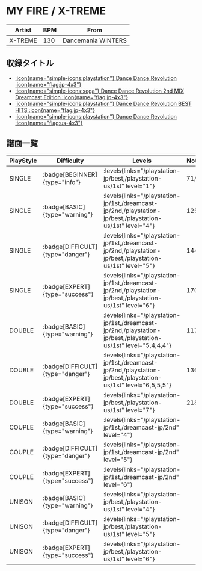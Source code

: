 # MY FIRE / X-TREME

|Artist|BPM|From|
|------|---|----|
|X-TREME|130|Dancemania WINTERS|

## 収録タイトル

- [:icon{name="simple-icons:playstation"} Dance Dance Revolution :icon{name="flag:jp-4x3"}](/playstation-jp/1st)
- [:icon{name="simple-icons:sega"} Dance Dance Revolution 2nd MIX Dreamcast Edition :icon{name="flag:jp-4x3"}](/dreamcast-jp/2nd)
- [:icon{name="simple-icons:playstation"} Dance Dance Revolution BEST HITS :icon{name="flag:jp-4x3"}](/playstation-jp/best)
- [:icon{name="simple-icons:playstation"} Dance Dance Revolution :icon{name="flag:us-4x3"}](/playstation-us/1st)

## 譜面一覧

|PlayStyle|Difficulty|Levels|Notes|Movie|
|---------|----------|------|-----|-----|
|SINGLE| :badge[BEGINNER]{type="info"}| :levels{links="/playstation-jp/best,/playstation-us/1st" level="1"}|71/0||
|SINGLE| :badge[BASIC]{type="warning"}| :levels{links="/playstation-jp/1st,/dreamcast-jp/2nd,/playstation-jp/best,/playstation-us/1st" level="4"}|125/0||
|SINGLE| :badge[DIFFICULT]{type="danger"}| :levels{links="/playstation-jp/1st,/dreamcast-jp/2nd,/playstation-jp/best,/playstation-us/1st" level="5"}|144/0||
|SINGLE| :badge[EXPERT]{type="success"}| :levels{links="/playstation-jp/1st,/dreamcast-jp/2nd,/playstation-jp/best,/playstation-us/1st" level="6"}|170/0||
|DOUBLE| :badge[BASIC]{type="warning"}| :levels{links="/playstation-jp/1st,/dreamcast-jp/2nd,/playstation-jp/best,/playstation-us/1st" level="5,4,4,4"}|117/0||
|DOUBLE| :badge[DIFFICULT]{type="danger"}| :levels{links="/playstation-jp/1st,/dreamcast-jp/2nd,/playstation-jp/best,/playstation-us/1st" level="6,5,5,5"}|136/0||
|DOUBLE| :badge[EXPERT]{type="success"}| :levels{links="/playstation-jp/best,/playstation-us/1st" level="7"}|218/0||
|COUPLE| :badge[BASIC]{type="warning"}| :levels{links="/playstation-jp/1st,/dreamcast-jp/2nd" level="4"}|||
|COUPLE| :badge[DIFFICULT]{type="danger"}| :levels{links="/playstation-jp/1st,/dreamcast-jp/2nd" level="5"}|||
|COUPLE| :badge[EXPERT]{type="success"}| :levels{links="/playstation-jp/1st,/dreamcast-jp/2nd" level="6"}|||
|UNISON| :badge[BASIC]{type="warning"}| :levels{links="/playstation-jp/best,/playstation-us/1st" level="4"}|||
|UNISON| :badge[DIFFICULT]{type="danger"}| :levels{links="/playstation-jp/best,/playstation-us/1st" level="5"}|||
|UNISON| :badge[EXPERT]{type="success"}| :levels{links="/playstation-jp/best,/playstation-us/1st" level="6"}|||
